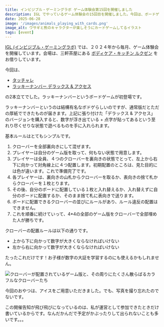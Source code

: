 ```yaml
---
title: インビジブル・ゲーミングラボ ゲーム体験会第15回を開催しました
description: IGL でやっているゲーム体験会の15回目を開催しました。今回は、ボードゲーム会でした。
date: 2025-06-28
image: '/images/animals_playing_with_cards.png'
image_alt: ウサギと熊のキャラクターが楽しそうにカードゲームしてるイラスト
tags: [event]
---
```


[IGL (インビジブル・ゲーミングラボ)](https://x.com/IGL_official_AC) では、２０２４年から毎月、ゲーム体験会を開催しています。会場は、三軒茶屋にある [ボディケア・キッチン ルクゼン](https://luxen.jp/) をお借りしています。

今回は、

- [タッチャレ](https://ideapot.thebase.in/items/82918967)
- [ラッキーナンバー デラックス & アクセス](https://www.amazon.co.jp/%E6%A0%AA%E5%BC%8F%E4%BC%9A%E7%A4%BE%E3%82%B1%E3%83%B3%E3%83%93%E3%83%AB-4573346505653-%E3%82%B1%E3%83%B3%E3%83%93%E3%83%AB-%E3%83%A9%E3%83%83%E3%82%AD%E3%83%BC%E3%83%8A%E3%83%B3%E3%83%90%E3%83%BC-%E3%83%87%E3%83%A9%E3%83%83%E3%82%AF%E3%82%B9%EF%BC%86%E3%82%A2%E3%82%AF%E3%82%BB%E3%82%B9/dp/B0CWL2DS7W)

の2本立てでした。ラッキーナンバーというボードゲームが初登場です。

ラッキーナンバーというのは結構有名なボドゲらしいのですが、通常版だとただの厚紙でできたものが届きます。上記に張り付けた「デラックス & アクセス」のバージョンを購入すると、数字が浮き出ている + 点字が貼ってあるという至れり尽くせりな状態で遊べるものを手に入れられます。

基本ルールはとてもシンプルです。

1. クローバーを全部裏向きにして混ぜます。
2. プレイヤーは自分のゲーム版を取って、何もない状態で用意します。
3. プレイヤーは全員、４つのクローバーを裏向きの状態でとって、左上から右下に向かって対角線上に４つ配置します。初期配置のところは、見た目的には色が違います。これで準備完了です。
4. 各プレイヤーは、裏向きの山札からクローバーを取るか、表向きの捨て札からクローバーを１枚とります。
5. その後、自分のボードに配置している１枚と入れ替えるか、入れ替えずに自分のボードに配置するか、そのまま捨て札に表向きで送ります。
6. ボードに配置できるクローバーの並びにルールがあり、ルール違反の配置はできません。
7. これを順番に続けていって、4*4の全部のゲーム版をクローバーで全部埋めた人が勝ちです。

クローバーの配置ルールは以下の通りです。

- 上から下に向かって数字が大きくならなければいけない
- 左から右に向かって数字が大きくならなければいけない

たったこれだけです！お子様が数字の大証を学習するのにも使えるかもしれません。

![クローバーが配置されているゲーム版と、その周りにたくさん散らばるカラフルなクローバーたち]({{site.baseurl}}/images/lucky_numbers.jpg#wide)

今回のおやつは、アイスをご用意いただきました。でも、写真を撮り忘れたのでないです。

この開催告知が飛び飛びになっているのは、私が運営として参加できたときだけ書いているからです。なんだかんだで予定がかぶったりして出られないことも多いです。。。

